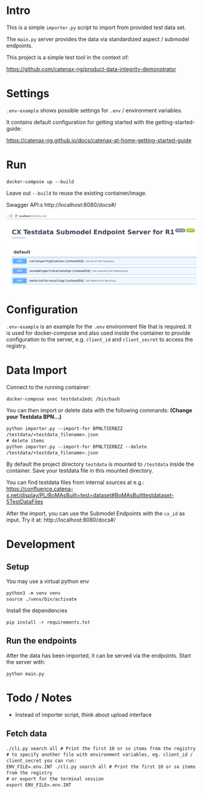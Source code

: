 # Intro
This is a simple `importer.py` script to import from provided test data set.

The `main.py` server provides the data via standardized aspect / submodel endpoints.

This project is a simple test tool in the context of:

https://github.com/catenax-ng/product-data-integrity-demonstrator

# Settings
`.env-example` shows possible settings for `.env` / environment variables.

It contains default configuration for getting started with the getting-started-guide:

https://catenax-ng.github.io/docs/catenax-at-home-getting-started-guide


# Run
```
docker-compose up --build
```

Leave out `--build` to reuse the existing container/image.

Swagger API:s
http://localhost:8080/docs#/

![Swagger API Screenshot](./docs/swagger_api.png)

# Configuration
`.env-example` is an example for the `.env` environment file that is required. It is used for docker-compose and also used inside the container to provide configuration to the server, e.g. `client_id` and `client_secret` to access the registry.

# Data Import
Connect to the running container:
```
docker-compose exec testdata2edc /bin/bash
```
You can then import or delete data with the following commands:
**(Change your Testdata BPN...)**
```
python importer.py --import-for BPNLTIERBZZ /testdata/<testdata_filename>.json
# delete items
python importer.py --import-for BPNLTIERBZZ --delete /testdata/<testdata_filename>.json
```

By default the project directory `testdata` is mounted to `/testdata` inside the container. Save your testdata file in this mounted directory.

You can find testdata files from internal sources at e.g.: https://confluence.catena-x.net/display/PL/BoMAsBuilt+test+dataset#BoMAsBuilttestdataset-5TestDataFiles

After the import, you can use the Submodel Endpoints with the `cx_id` as input. Try it at:
http://localhost:8080/docs#/

# Development
## Setup
You may use a virtual python env
```
python3 -m venv venv
source ./venv/bin/activate
```
Install the dependencies
```
pip install -r requirements.txt
```

## Run the endpoints
After the data has been imported, it can be served via the endpoints. Start the server with:
```
python main.py
```


# Todo / Notes
- Instead of importer script, think about upload interface


## Fetch data
```
./cli.py search all # Print the first 10 or so items from the registry
# to specify another file with environment variables, eg. client_id / client_secret you can run:
ENV_FILE=.env.INT ./cli.py search all # Print the first 10 or so items from the registry
# or export for the terminal session
export ENV_FILE=.env.INT

```
